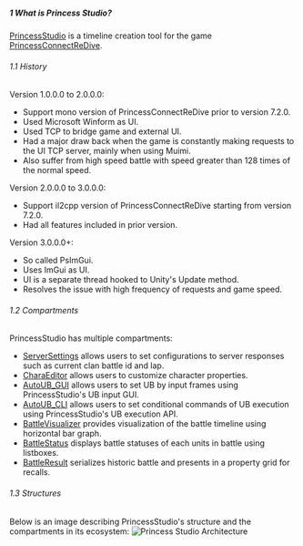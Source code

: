 ##### 1 What is Princess Studio?
[PrincessStudio](https://github.com/krulci/PrincessStudioManual) is a timeline creation tool for the game [PrincessConnectReDive](https://priconne-redive.jp/).

###### 1.1 History
Version 1.0.0.0 to 2.0.0.0:
- Support mono version of PrincessConnectReDive prior to version 7.2.0.
- Used Microsoft Winform as UI.
- Used TCP to bridge game and external UI.
- Had a major draw back when the game is constantly making requests to the UI TCP server, mainly when using Muimi.
- Also suffer from high speed battle with speed greater than 128 times of the normal speed.

Version 2.0.0.0 to 3.0.0.0:
- Support il2cpp version of PrincessConnectReDive starting from version 7.2.0.
- Had all features included in prior version.

Version 3.0.0.0+:
- So called PsImGui.
- Uses ImGui as UI.
- UI is a separate thread hooked to Unity's Update method.
- Resolves the issue with high frequency of requests and game speed.

###### 1.2 Compartments
PrincessStudio has multiple compartments:
- [ServerSettings]() allows users to set configurations to server responses such as current clan battle id and lap.
- [CharaEditor]() allows users to customize character properties.
- [AutoUB_GUI]() allows users to set UB by input frames using PrincessStudio's UB input GUI.
- [AutoUB_CLI]() allows users to set conditional commands of UB execution using PrincessStudio's UB execution API.
- [BattleVisualizer]() provides visualization of the battle timeline using horizontal bar graph.
- [BattleStatus]() displays battle statuses of each units in battle using listboxes.
- [BattleResult]() serializes historic battle and presents in a property grid for recalls.

###### 1.3 Structures
Below is an image describing PrincessStudio's structure and the compartments in its ecosystem:
![Princess Studio Architecture]()